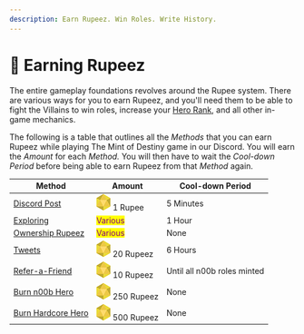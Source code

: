 ```yaml
---
description: Earn Rupeez. Win Roles. Write History.
---
```


# 💎 Earning Rupeez

The entire gameplay foundations revolves around the Rupee system. There are various ways for you to earn Rupeez, and you'll need them to be able to fight the Villains to win roles, increase your [Hero Rank](../hero-rank.md), and all other in-game mechanics.

The following is a table that outlines all the _Methods_ that you can earn Rupeez while playing The Mint of Destiny game in our Discord. You will earn the _Amount_ for each _Method._ You will then have to wait the _Cool-down Period_ before being able to earn Rupeez from that _Method_ again.

| Method                                  | Amount                                                                                       | Cool-down Period            |
| --------------------------------------- | -------------------------------------------------------------------------------------------- | --------------------------- |
| [Discord Post](discord-post.md)         | <img src="../../.gitbook/assets/Rupeez-small (7).png" alt="" data-size="line"> 1 Rupee       | 5 Minutes                   |
| [Exploring](exploring.md)               | <mark style="color:purple;">Various</mark>                                                   | 1 Hour                      |
| [Ownership Rupeez](ownership-points.md) | <mark style="color:purple;">Various</mark>                                                   | None                        |
| [Tweets](tweets.md)                     | <img src="../../.gitbook/assets/Rupeez-small (5) (1).png" alt="" data-size="line"> 20 Rupeez | 6 Hours                     |
| [Refer-a-Friend](broken-reference)      | <img src="../../.gitbook/assets/Rupeez-small (4).png" alt="" data-size="line"> 10 Rupeez     | Until all n00b roles minted |
| [Burn n00b Hero](./#burn-a-token)       | <img src="../../.gitbook/assets/Rupeez-small (1).png" alt="" data-size="line"> 250 Rupeez    | None                        |
| [Burn Hardcore Hero](./#burn-a-token)   | <img src="../../.gitbook/assets/Rupeez-small (3).png" alt="" data-size="line"> 500 Rupeez    | None                        |

